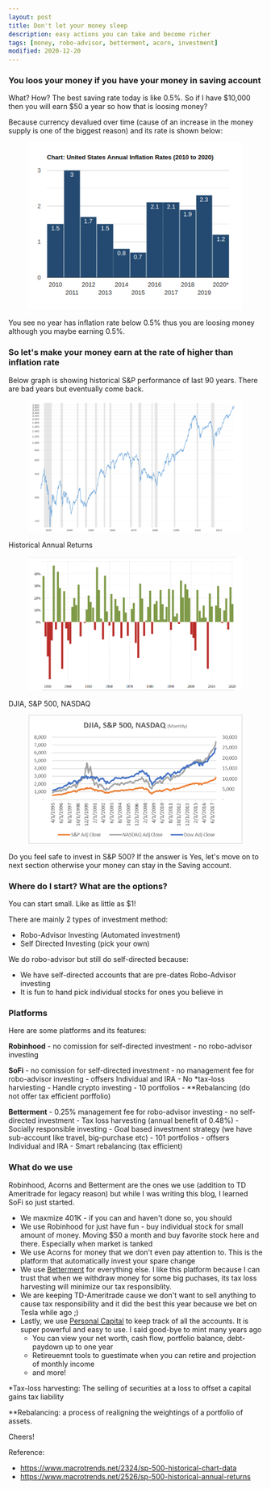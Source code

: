 ```yaml
---
layout: post
title: Don't let your money sleep
description: easy actions you can take and become richer
tags: [money, robo-advisor, betterment, acorn, investment]
modified: 2020-12-20
---
```


### You loos your money if you have your money in saving account

What? How? The best saving rate today is like 0.5%. So if I have $10,000 then 
you will earn $50 a year so how that is loosing money?

Because currency devalued over time (cause of an increase in the money supply is one of the biggest reason) and its rate is shown below:

<figure class="full">
	<img src="/images/2020-12-20/inflation_rate.png" alt="Inflation rate">
</figure>

You see no year has inflation rate below 0.5% thus you are loosing money although you maybe earning 0.5%.

### So let's make your money earn at the rate of higher than inflation rate

Below graph is showing historical S&P performance of last 90 years. There are bad years but eventually come back.

<figure class="full">
	<img src="/images/2020-12-20/finance_sp-500_90_years.png" alt="S&P Historical">
</figure>

Historical Annual Returns
<figure class="full">
	<img src="/images/2020-12-20/sp-500-return.png" alt="S&P Historical">
</figure>

DJIA, S&P 500, NASDAQ
<figure class="full">
	<img src="/images/2020-12-20/dow_nasdaq.png" alt="S&P Historical">
</figure>

Do you feel safe to invest in S&P 500?
If the answer is Yes, let's move on to next section otherwise your money can stay in the Saving account.

### Where do I start? What are the options?

You can start small. Like as little as $1!

There are mainly 2 types of investment method:

- Robo-Advisor Investing (Automated investment)
- Self Directed Investing (pick your own)

We do robo-advisor but still do self-directed because:

- We have self-directed accounts that are pre-dates Robo-Advisor investing
- It is fun to hand pick individual stocks for ones you believe in

### Platforms

Here are some platforms and its features:

**Robinhood**
    - no comission for self-directed investment
    - no robo-advisor investing

**SoFi**
    - no comission for self-directed investment
    - no management fee for robo-advisor investing
    - offsers Individual and IRA
    - No *tax-loss harviesting
    - Handle crypto investing
    - 10 portfolios
    - **Rebalancing (do not offer tax efficient porffolio)

**Betterment**
    - 0.25% management fee for robo-advisor investing
    - no self-directed investment
    - Tax loss harvesting (annual benefit of 0.48%)
    - Socially responsible investing
    - Goal based investment strategy (we have sub-account like travel, big-purchase etc)
    - 101 portfolios
    - offsers Individual and IRA
    - Smart rebalancing (tax efficient)

### What do we use

Robinhood, Acorns and Betterment are the ones we use (addition to TD Ameritrade for legacy reason) but while I was writing this blog, I learned SoFi so just started.

- We maxmize 401K - if you can and haven't done so, you should
- We use Robinhood for just have fun - buy individual stock for small amount of money. Moving $50 a month and buy favorite stock here and there. Especially when market is tanked
- We use Acorns for money that we don't even pay attention to. This is the platform that automatically invest your spare change
- We use [Betterment](betterment.com/?referral_key=naokoreeves) for everything else. I like this platform because I can trust that when we withdraw money for some big puchases, its tax loss harvesting will minimize our tax responsiblity.
- We are keeping TD-Ameritrade cause we don't want to sell anything to cause tax responsibility and it did the best this year because we bet on Tesla while ago ;)
- Lastly, we use [Personal Capital](https://pcap.rocks/naoko271) to keep track of all the accounts. It is super powerful and easy to use. I said good-bye to mint many years ago
    - You can view your net worth, cash flow, portfolio balance, debt-paydown up to one year
    - Retireuemnt tools to guestimate when you can retire and projection of monthly income
    - and more!

*Tax-loss harvesting: The selling of securities at a loss to offset a capital gains tax liability

**Rebalancing: a process of realigning the weightings of a portfolio of assets.

Cheers!

Reference:
- https://www.macrotrends.net/2324/sp-500-historical-chart-data
- https://www.macrotrends.net/2526/sp-500-historical-annual-returns
